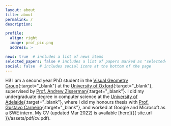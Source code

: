 ```yaml
---
layout: about
title: about
permalink: /
description:

profile:
  align: right
  image: prof_pic.png
  address: >

news: true  # includes a list of news items
selected_papers: false # includes a list of papers marked as "selected={true}"
social: false  # includes social icons at the bottom of the page
---
```


Hi! I am a second year PhD student in the [Visual Geometry Group](https://www.robots.ox.ac.uk/~vgg/){:target="\_blank"} at the [University of Oxford](https://www.ox.ac.uk/){:target="\_blank"}, supervised by [Prof. Andrew Zisserman](https://scholar.google.com/citations?hl=en&user=UZ5wscMAAAAJ){:target="\_blank"}. I did my undergraduate degree in computer science at the [University of Adelaide](https://www.adelaide.edu.au/){:target="\_blank"}, where I did my honours thesis with [Prof. Gustavo Carneiro](https://scholar.google.com/citations?user=E0TtOWAAAAAJ){:target="\_blank"}, and worked at Google and Microsoft as a SWE intern. My CV (updated Mar 2022) is available [here]({{ site.url }}/assets/pdf/cv.pdf). 